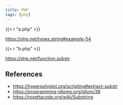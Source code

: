 ```yaml
---
title: PHP
tags: [php]
---
```


{{< r "a.php" >}}

<https://php.net/types.string#example-54>

{{< r "b.php" >}}

<https://php.net/function.substr>

## References

- <https://hyperpolyglot.org/scripting#extract-substr>
- <https://programming-idioms.org/idiom/38>
- <https://rosettacode.org/wiki/Substring>
